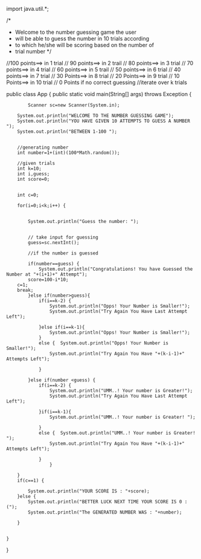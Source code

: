 import java.util.*;

/*
 * Welcome to the number guessing game the user
 * will be able to guess the number in 10 trials according 
 * to which he/she will be scoring based on the number of
 * trial number
*/

//100 points==> in 1 trial
// 90 points==> in 2 trail
// 80 points==> in 3 trial
// 70 points==> in 4 trial
// 60 points==> in 5 trail
// 50 points==> in  6 trial
// 40 points==> in 7 trial
// 30 Points==> in 8 trial
// 20 Points==> in 9 trial
// 10 Points==> in 10 trial
// 0 Points if no correct guessing
//iterate over k trials



public class App {
    public static void main(String[] args) throws Exception {

        	Scanner sc=new Scanner(System.in);

		System.out.println("WELCOME TO THE NUMBER GUESSING GAME");
		System.out.println("YOU HAVE GIVEN 10 ATTEMPTS TO GUESS A NUMBER ");
		System.out.println("BETWEEN 1-100 ");


		//generating number
		int number=1+(int)(100*Math.random());

		//given trials
		int k=10;
		int i,guess;
		int score=0;


		int c=0;

		for(i=0;i<k;i++) {


			System.out.println("Guess the number: ");


			// take input for guessing
			guess=sc.nextInt();

			//if the number is guessed

			if(number==guess) {
				System.out.println("Congratulations! You have Guessed the Number at "+(i+1)+" Attempt");
			score=100-i*10;
		c=1;
		break;
			}else if(number>guess){
				if(i==k-2) {
					System.out.println("Opps! Your Number is Smaller!");
					System.out.println("Try Again You Have Last Attempt Left");

				}else if(i==k-1){
					System.out.println("Opps! Your Number is Smaller!");	
				}
				else {	System.out.println("Opps! Your Number is Smaller!");
					System.out.println("Try Again You Have "+(k-i-1)+" Attempts Left");

				}

			}else if(number <guess) {
				if(i==k-2) {
					System.out.println("UMM..! Your number is Greater!");
					System.out.println("Try Again You Have Last Attempt Left");

				}if(i==k-1){
					System.out.println("UMM..! Your number is Greater! ");

				}
				else {	System.out.println("UMM..! Your number is Greater! ");
					System.out.println("Try Again You Have "+(k-i-1)+" Attempts Left");

				}
					}

		}
		if(c==1) {

			System.out.println("YOUR SCORE IS : "+score);
		}else {
            System.out.println("BETTER LUCK NEXT TIME YOUR SCORE IS 0 :(");
			System.out.println("The GENERATED NUMBER WAS : "+number);

		}


    }
}
